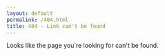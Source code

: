 ```yaml
---
layout: default
permalink: /404.html
title: 404 - Link can't be found
---
```


<p class="lead">Looks like the page you're looking for can't be found.</p>
